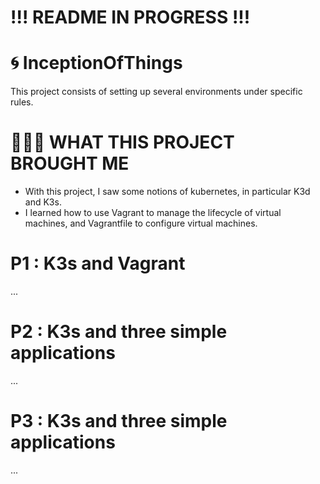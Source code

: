 # !!! README IN PROGRESS !!! #

# 🌀 InceptionOfThings

This project consists of setting up several environments under specific rules.

# 👩🏻‍🏫 WHAT THIS PROJECT BROUGHT ME
- With this project, I saw some notions of kubernetes, in particular K3d and K3s.
- I learned how to use Vagrant to manage the lifecycle of virtual machines, and Vagrantfile to configure virtual machines.

# P1 : K3s and Vagrant

...

# P2 : K3s and three simple applications

...

# P3 : K3s and three simple applications

...
